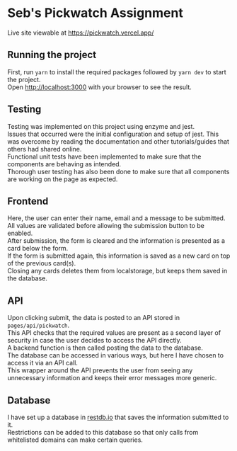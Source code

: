 # Seb's Pickwatch Assignment
Live site viewable at https://pickwatch.vercel.app/

## Running the project
First, run `yarn` to install the required packages followed by `yarn dev` to start the project.  
Open [http://localhost:3000](http://localhost:3000) with your browser to see the result.

## Testing
Testing was implemented on this project using enzyme and jest.  
Issues that occurred were the initial configuration and setup of jest. This was overcome by reading the documentation and other tutorials/guides that others had shared online.  
Functional unit tests have been implemented to make sure that the components are behaving as intended.  
Thorough user testing has also been done to make sure that all components are working on the page as expected.

## Frontend
Here, the user can enter their name, email and a message to be submitted.
All values are validated before allowing the submission button to be enabled.  
After submission, the form is cleared and the information is presented as a card below the form.  
If the form is submitted again, this information is saved as a new card on top of the previous card(s).  
Closing any cards deletes them from localstorage, but keeps them saved in the database.

## API
Upon clicking submit, the data is posted to an API stored in `pages/api/pickwatch`.  
This API checks that the required values are present as a second layer of security in case the user decides to access the API directly.  
A backend function is then called posting the data to the database.  
The database can be accessed in various ways, but here I have chosen to access it via an API call.  
This wrapper around the API prevents the user from seeing any unnecessary information and keeps their error messages more generic.

## Database
I have set up a database in [restdb.io](restdb.io) that saves the information submitted to it.  
Restrictions can be added to this database so that only calls from whitelisted domains can make certain queries.
